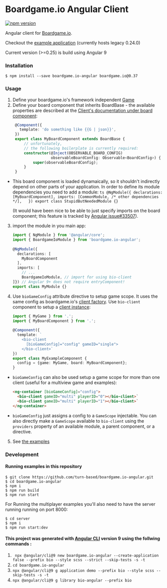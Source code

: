 
# Boardgame.io Angular Client  
  
 <a href="https://www.npmjs.com/package/boardgame.io-angular"><img src="https://badge.fury.io/js/boardgame.io-angular.svg" alt="npm version"></a>  
  
  Angular client for [Boardgame.io](http://boardgame.io).  
  
 Checkout the [example application](https://turn-based-209306.firebaseapp.com) (currently hosts legacy 0.24.0)

Current version (>=0.25) is build using Angular 9
  
### Installation  
  
  
```  
$ npm install --save boardgame.io-angular boardgame.io@0.37
```  
  
  
### Usage  
  
1) Define your <span>boardgame.</span>io's framework independent [Game](https://boardgame.io/documentation/#/api/Game)
2) Define your board component that inherits BoardBase - the available properties are described at the [Client's documentation under board component](http://boardgame.io/documentation/#/api/Client):
   ```ts  
    @Component({  
      template: 'do something like {{G | json}}',  
    })  
    export class MyBoardComponent extends BoardBase {  
        // unfortunately, 
        // the following boilerplate is currently required:
        constructor(@Inject(OBSERVABLE_BOARD_CONFIG) 
                    observableBoardConfig: Observable<BoardConfig>) {  
            super(observableBoardConfig);  
        }  
    }
   ``` 
  * This board component is loaded dynamaically, so it shouldn't indirectly depend on other parts of your application. In order to define its module dependencies you need to add a module:
	    ```ts
	    @NgModule({
	        declarations: [MyBoardComponent],
	        imports: [CommonModule, /* other dependencies */],  
	    }) export class StupidButNeededModule {}
	    ```
    
	   (It would have been nice to be able to just specify imports on the board component; this feature is tracked by [Angular issue#33507](https://github.com/angular/angular/issues/33507)).
3) import the module in you main app:  
   ```ts  
   import { NgModule } from '@angular/core';  
   import { BoardgameIoModule } from 'boardgame.io-angular';  
     
   @NgModule({  
     declarations: [  
       MyBoardComponent  
     ],  
     imports: [  
       // ...  
	   BoardgameIoModule, // import for using bio-client  
   ]}) // Angular 9+ does not require entryComponent!
   export class MyModule {}  
   ```  
4) Use `bioGameConfig` attribute directive to setup game scope. It uses the same config as <span>boardgame.</span>io's [client factory](https://boardgame.io/documentation/#/api/Client). Use `bio-client` component to setup a [client instance](https://boardgame.io/documentation/#/api/Client): 

   ```ts  
   import { MyGame } from '.';  
   import { MyBoardComponent } from '.';  
    
   @Component({  
     template: `
       <bio-client
         [bioGameConfig]="config" gameID="single">
       </bio-client>`
   })  
   export class MyExampleComponent {
     config = {game: MyGame, board: MyBoardComponent};
   }
   ``` 
  * `bioGameConfig` can also be used setup a game scope for more than one client (useful for a multiview game and examples):
	   ```html
	 <ng-container [bioGameConfig]="config">
         <bio-client gameID="multi" playerID="0"></bio-client>`
     	 <bio-client gameID="multi" playerID="1"></bio-client>`
     </ng-container>
	 ```
   * `bioGameConfig` just assigns a config to a `GameScope` injectable. You can also directly make a `GameScope` available to `bio-client` using the `providers` property of an available module, a parent component, or a directive.
5) See [the examples](projects/demo/src/app/examples)  
  
### Development

#### Running examples in this repository  
```  
$ git clone https://github.com/turn-based/boardgame.io-angular.git  
$ cd boardgame.io-angular  
$ npm i  
$ npm run build   
$ npm run start  
```  
  
For Running the multiplayer examples you'll also need to have the server running running on port 8000:  
  
```  
$ cd server  
$ npm i  
$ npm run start:dev   
```  

#### This project was generated with [Angular CLI](https://github.com/angular/angular-cli) version 9 using the follwing commands :
  
1) ``` npx @angular/cli@9 new boardgame.io-angular --create-application false --prefix bio --style scss --strict --skip-tests -s -t```  
1) ```cd boardgame.io-angular```  
1) ```npx @angular/cli@9 g application demo --prefix bio --style scss --skip-tests -s -t```  
1) ```npx @angular/cli@9 g library bio-angular --prefix bio```
